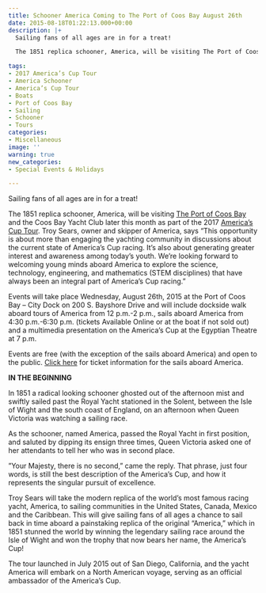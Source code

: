 ```yaml
---
title: Schooner America Coming to The Port of Coos Bay August 26th
date: 2015-08-18T01:22:13.000+00:00
description: |+
  Sailing fans of all ages are in for a treat!

  The 1851 replica schooner, America, will be visiting The Port of Coos Bay and the Coos Bay Yacht Club later this month as part of the 2017 America’s Cup Tour. Troy Sears, owner and skipper of America, says “This opportunity is about more than engaging the yachting community in discussions about the current state of America’s Cup racing. It’s also about generating greater interest and awareness among today’s youth. We’re looking forward to welcoming young minds aboard America to explore the science, technology, engineering, and mathematics (STEM disciplines) that have always been an integral part of America’s Cup racing.”

tags:
- 2017 America’s Cup Tour
- America Schooner
- America’s Cup Tour
- Boats
- Port of Coos Bay
- Sailing
- Schooner
- Tours
categories:
- Miscellaneous
image: ''
warning: true
new_categories:
- Special Events & Holidays

---
```

Sailing fans of all ages are in for a treat!

The 1851 replica schooner, America, will be visiting <a href="http://portofcoosbay.com/" target="_blank">The Port of Coos Bay</a> and the Coos Bay Yacht Club later this month as part of the 2017 <a href="https://www.americascup.com/en/news/186_America-s-Cup-Tour-launched.html" target="_blank" class="broken_link">America’s Cup Tour</a>. Troy Sears, owner and skipper of America, says “This opportunity is about more than engaging the yachting community in discussions about the current state of America’s Cup racing. It’s also about generating greater interest and awareness among today’s youth. We’re looking forward to welcoming young minds aboard America to explore the science, technology, engineering, and mathematics (STEM disciplines) that have always been an integral part of America’s Cup racing.”

Events will take place Wednesday, August 26th, 2015 at the Port of Coos Bay – City Dock on 200 S. Bayshore Drive and will include dockside walk aboard tours of America from 12 p.m.-2 p.m., sails aboard America from 4:30 p.m.-6:30 p.m. (tickets Available Online or at the boat if not sold out) and a multimedia presentation on the America’s Cup at the Egyptian Theatre at 7 p.m.

Events are free (with the exception of the sails aboard America) and open to the public.  <a href="https://www.zerve.com/NxtLevelSail/ACTourG" target="_blank" class="broken_link">Click here</a> for ticket information for the sails aboard America.

**IN THE BEGINNING**

In 1851 a radical looking schooner ghosted out of the afternoon mist and swiftly sailed past the Royal Yacht stationed in the Solent, between the Isle of Wight and the south coast of England, on an afternoon when Queen Victoria was watching a sailing race.

As the schooner, named America, passed the Royal Yacht in first position, and saluted by dipping its ensign three times, Queen Victoria asked one of her attendants to tell her who was in second place.

”Your Majesty, there is no second,” came the reply. That phrase, just four words, is still the best description of the America’s Cup, and how it represents the singular pursuit of excellence.

Troy Sears will take the modern replica of the world’s most famous racing yacht, America, to sailing communities in the United States, Canada, Mexico and the Caribbean. This will give sailing fans of all ages a chance to sail back in time aboard a painstaking replica of the original “America,” which in 1851 stunned the world by winning the legendary sailing race around the Isle of Wight and won the trophy that now bears her name, the America’s Cup!

The tour launched in July 2015 out of San Diego, California, and the yacht America will embark on a North American voyage, serving as an official ambassador of the America’s Cup.